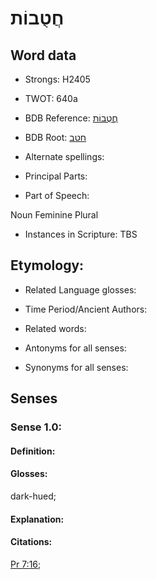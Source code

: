 # חֲטֻבוֹת

<!-- Status: S2="NeedsEdits" -->
<!-- Lexica used for edits:   -->

## Word data

* Strongs: H2405

* TWOT: 640a

* BDB Reference: [חֲטֻבוֹת](rc://en/bdb/dict/h.bw.ab)

* BDB Root: [חטב](rc://en/bdb/dict/h.bw.aa)

* Alternate spellings:

* Principal Parts:

* Part of Speech:

Noun Feminine Plural

* Instances in Scripture: TBS

## Etymology:

* Related Language glosses:

* Time Period/Ancient Authors:

* Related words:

* Antonyms for all senses:

* Synonyms for all senses:

## Senses

### Sense 1.0:

#### Definition:

#### Glosses:

dark-hued; 

#### Explanation:

#### Citations:

[Pr 7:16](rc://he/uhb/book/pro/7/16); 

